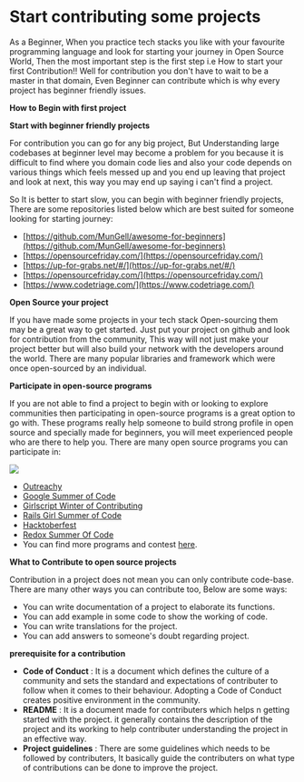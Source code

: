 # **Start contributing some projects**

As a Beginner, When you practice tech stacks you like with your favourite programming language and look for starting your journey in Open Source World, Then the most important step is the first step i.e How to start your first Contribution!! Well for contribution you don&#39;t have to wait to be a master in that domain, Even Beginner can contribute which is why every project has beginner friendly issues.

**How to Begin with first project**

**Start with beginner friendly projects**

For contribution you can go for any big project, But Understanding large codebases at beginner level may become a problem for you because it is difficult to find where you domain code lies and also your code depends on various things which feels messed up and you end up leaving that project and look at next, this way you may end up saying i can&#39;t find a project.

So It is better to start slow, you can begin with beginner friendly projects, There are some repositories listed below which are best suited for someone looking for starting journey:

- [https://github.com/MunGell/awesome-for-beginners](https://github.com/MunGell/awesome-for-beginners)
- [https://opensourcefriday.com/](https://opensourcefriday.com/)
- [https://up-for-grabs.net/#/](https://up-for-grabs.net/#/)
- [https://opensourcefriday.com/](https://opensourcefriday.com/)
- [https://www.codetriage.com/](https://www.codetriage.com/)

**Open Source your project**

If you have made some projects in your tech stack Open-sourcing them may be a great way to get started. Just put your project on github and look for contribution from the community, This way will not just make your project better but will also build your network with the developers around the world. There are many popular libraries and framework which were once open-sourced by an individual.

**Participate in open-source programs**

If you are not able to find a project to begin with or looking to explore communities then participating in open-source programs is a great option to go with. These programs really help someone to build strong profile in open source and specially made for beginners, you will meet experienced people who are there to help you. There are many open source programs you can participate in:

[![](RackMultipart20210922-4-a5l3hh_html_1390b2865b67763d.png)](https://user-images.githubusercontent.com/54666019/133761912-280dbcbe-b5d4-49ad-8e95-8e5dbb4bcf38.png)

- [Outreachy](https://www.outreachy.org/)
- [Google Summer of Code](https://summerofcode.withgoogle.com/)
- [Girlscript Winter of Contributing](https://gwoc.girlscript.tech/)
- [Rails Girl Summer of Code](https://railsgirlssummerofcode.org/)
- [Hacktoberfest](https://hacktoberfest.digitalocean.com/)
- [Redox Summer Of Code](https://www.redox-os.org/rsoc/)
- You can find more programs and contest [here](https://github.com/tapaswenipathak/Open-Source-Programs).

**What to Contribute to open source projects**

Contribution in a project does not mean you can only contribute code-base. There are many other ways you can contribute too, Below are some ways:

- You can write documentation of a project to elaborate its functions.
- You can add example in some code to show the working of code.
- You can write translations for the project.
- You can add answers to someone&#39;s doubt regarding project.

**prerequisite for a contribution**

- **Code of Conduct** : It is a document which defines the culture of a community and sets the standard and expectations of contributer to follow when it comes to their behaviour. Adopting a Code of Conduct creates positive environment in the community.
- **README** : It is a document made for contributers which helps n getting started with the project. it generally contains the description of the project and its working to help contributer understanding the project in an effective way.
- **Project guidelines** : There are some guidelines which needs to be followed by contributers, It basically guide the contributers on what type of contributions can be done to improve the project.
